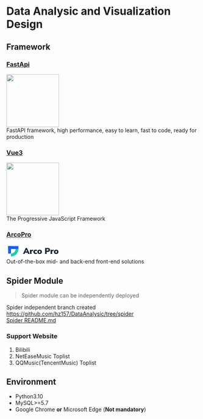 # Data Analysic and Visualization Design

## Framework
### [FastApi](https://fastapi.tiangolo.com/)
<img src="https://fastapi.tiangolo.com/img/logo-margin/logo-teal.png" width="138">
<br> FastAPI framework, high performance, easy to learn, fast to code, ready for production

### [Vue3](https://vuejs.org/)
<img src="https://www.vectorlogo.zone/logos/vuejs/vuejs-ar21.svg" width="138">
<br> The Progressive JavaScript Framework

### [ArcoPro](https://arco.design/)
<svg width="138" height="36" fill="none"><path fill-rule="evenodd" clip-rule="evenodd" d="M12 31.5c11.375 0 19.5-9.035 19.5-19.787H24c0 6.892-5.045 12.284-12 12.284V31.5z" fill="#16D2AC"></path><path d="M4.5 4.5H12v19.508H4.5V4.5z" fill="#165DFF"></path><path d="M24 4.5v7.503H4.5V4.5H24zM31.5 4.5v7.503H24V4.5h7.5z" fill="#165DFF"></path><path d="M43.538 25l7.26-15.51h3.19L61.248 25H57.2l-1.342-3.146h-6.93L47.586 25h-4.048zm8.822-11.286l-2.112 5.038h4.268l-2.112-5.038h-.044zM61.923 25V14.176h3.806v1.826c.499-1.247 1.577-1.929 3.234-2.046l1.078-.088.22 3.3-2.134.198c-.777.073-1.342.293-1.694.66-.352.352-.528.88-.528 1.584V25h-3.982zm14.868.242c-1.217 0-2.28-.227-3.19-.682a4.99 4.99 0 01-2.09-1.958c-.499-.85-.748-1.863-.748-3.036s.25-2.178.748-3.014a4.85 4.85 0 012.09-1.936c.91-.455 1.973-.682 3.19-.682.719 0 1.43.103 2.134.308.719.19 1.305.462 1.76.814l-1.034 2.684a3.8 3.8 0 00-1.188-.616 3.645 3.645 0 00-1.254-.242c-.777 0-1.379.235-1.804.704-.425.47-.638 1.13-.638 1.98 0 .865.213 1.54.638 2.024.425.47 1.027.704 1.804.704.396 0 .814-.073 1.254-.22.455-.161.85-.374 1.188-.638l1.034 2.684c-.455.352-1.041.63-1.76.836-.719.19-1.43.286-2.134.286zm10.397 0c-1.202 0-2.25-.227-3.146-.682a4.99 4.99 0 01-2.09-1.958c-.498-.85-.748-1.855-.748-3.014 0-1.173.25-2.178.748-3.014a4.99 4.99 0 012.09-1.958c.895-.455 1.944-.682 3.146-.682 1.203 0 2.252.227 3.146.682a4.85 4.85 0 012.068 1.958c.5.836.748 1.84.748 3.014 0 1.159-.249 2.163-.748 3.014a4.85 4.85 0 01-2.068 1.958c-.894.455-1.943.682-3.146.682zm0-2.882c.587 0 1.071-.22 1.452-.66.382-.44.572-1.144.572-2.112 0-.983-.19-1.687-.572-2.112a1.837 1.837 0 00-1.452-.66c-.6 0-1.092.22-1.474.66-.38.425-.572 1.13-.572 2.112 0 .968.191 1.672.572 2.112.382.44.873.66 1.474.66zM101.504 25V9.49h7.458c1.76 0 3.116.455 4.07 1.364.968.895 1.452 2.134 1.452 3.718s-.484 2.83-1.452 3.74c-.954.895-2.31 1.342-4.07 1.342h-3.41V25h-4.048zm4.048-8.448h2.706c1.584 0 2.376-.66 2.376-1.98 0-1.32-.792-1.98-2.376-1.98h-2.706v3.96zM115.892 25V14.176h3.806v1.826c.499-1.247 1.577-1.929 3.234-2.046l1.078-.088.22 3.3-2.134.198c-.777.073-1.342.293-1.694.66-.352.352-.528.88-.528 1.584V25h-3.982zm14.824.242c-1.203 0-2.252-.227-3.146-.682a4.983 4.983 0 01-2.09-1.958c-.499-.85-.748-1.855-.748-3.014 0-1.173.249-2.178.748-3.014a4.983 4.983 0 012.09-1.958c.894-.455 1.943-.682 3.146-.682 1.202 0 2.251.227 3.146.682a4.854 4.854 0 012.068 1.958c.498.836.748 1.84.748 3.014 0 1.159-.25 2.163-.748 3.014a4.854 4.854 0 01-2.068 1.958c-.895.455-1.944.682-3.146.682zm0-2.882c.586 0 1.07-.22 1.452-.66.381-.44.572-1.144.572-2.112 0-.983-.191-1.687-.572-2.112a1.84 1.84 0 00-1.452-.66c-.602 0-1.093.22-1.474.66-.382.425-.572 1.13-.572 2.112 0 .968.19 1.672.572 2.112.381.44.872.66 1.474.66z" fill="#1A2234"></path></svg>
<br> Out-of-the-box mid- and back-end front-end solutions

## Spider Module 
> Spider module can be independently deployed

Spider independent branch created https://github.com/hz157/DataAnalysic/tree/spider
<br>
[Spider README.md](api/spider/README.md)
### Support Website
1. Bilibili
2. NetEaseMusic Toplist
3. QQMusic(TencentMusic) Toplist

## Environment
- Python3.10
- MySQL>=5.7
- Google Chrome **or** Microsoft Edge (**Not mandatory**)


